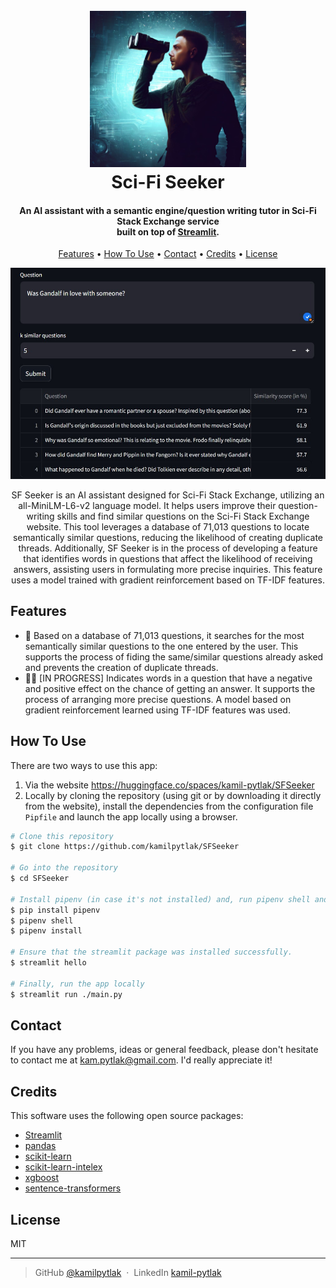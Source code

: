 
<h1 align="center">
  <br>
  <img src="img/logo.jpg" alt="SFSeeker logo" width="250">
  <br>
  Sci-Fi Seeker
  <br>
</h1>

<h4 align="center">An AI assistant with a semantic engine/question writing tutor in Sci-Fi Stack Exchange service<br>built on top of <a href="https://streamlit.io/" target="_blank">Streamlit</a>.</h4>

<p align="center">
  <a href="#features">Features</a> •
  <a href="#how-to-use">How To Use</a> •
  <a href="#contact">Contact</a> •
  <a href="#credits">Credits</a> •
  <a href="#license">License</a>
</p>

![screenshot](img/semantic_search.jpg)

<p align="center">
SF Seeker is an AI assistant designed for Sci-Fi Stack Exchange, utilizing an all-MiniLM-L6-v2 language model. It helps users improve their question-writing skills and find similar questions on the Sci-Fi Stack Exchange website. This tool leverages a database of 71,013 questions to locate semantically similar questions, reducing the likelihood of creating duplicate threads. Additionally, SF Seeker is in the process of developing a feature that identifies words in questions that affect the likelihood of receiving answers, assisting users in formulating more precise inquiries. This feature uses a model trained with gradient reinforcement based on TF-IDF features.
</p>

## Features

*  🔎 Based on a database of 71,013 questions, it searches for the most semantically similar questions to the one entered by the user. This supports the process of fiding the same/similar questions already asked and prevents the creation of duplicate threads.
*  👨‍⚕️ [IN PROGRESS] Indicates words in a question that have a negative and positive effect on the chance of getting an answer. It supports the process of arranging more precise questions. A model based on gradient reinforcement learned using TF-IDF features was used.

## How To Use
There are two ways to use this app:
1. Via the website https://huggingface.co/spaces/kamil-pytlak/SFSeeker
2. Locally by cloning the repository (using git or by downloading it directly from the website), install the dependencies from the configuration file `Pipfile` and launch the app locally using a browser.

```bash
# Clone this repository
$ git clone https://github.com/kamilpytlak/SFSeeker

# Go into the repository
$ cd SFSeeker

# Install pipenv (in case it's not installed) and, run pipenv shell and install dependencies
$ pip install pipenv
$ pipenv shell
$ pipenv install

# Ensure that the streamlit package was installed successfully.
$ streamlit hello

# Finally, run the app locally
$ streamlit run ./main.py
```

## Contact

If you have any problems, ideas or general feedback, please don't hesitate to contact me at [kam.pytlak@gmail.com](mailto:kam.pytlak@gmail.com). I'd really appreciate it!

## Credits

This software uses the following open source packages:

- [Streamlit](https://streamlit.io/)
- [pandas](https://pandas.pydata.org/)
- [scikit-learn](https://scikit-learn.org/stable/#)
- [scikit-learn-intelex](https://intel.github.io/scikit-learn-intelex/)
- [xgboost](https://xgboost.readthedocs.io/en/latest/index.html)
- [sentence-transformers](https://www.sbert.net/)

## License
MIT

---

> GitHub [@kamilpytlak](https://github.com/kamilpytlak) &nbsp;&middot;&nbsp;
> LinkedIn [kamil-pytlak](https://www.linkedin.com/in/kamil-pytlak/)

